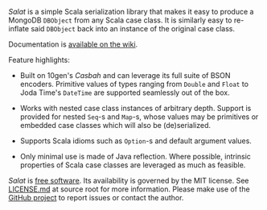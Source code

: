 *Salat* is a simple Scala serialization library that makes it easy to
produce a MongoDB `DBObject` from any Scala case class. It is
similarly easy to re-inflate said `DBObject` back into an instance of
the original case class.

Documentation is [available on the wiki][wiki].

Feature highlights:

* Built on 10gen's *Casbah* and can leverage its full suite of BSON
  encoders. Primitive values of types ranging from `Double` and
  `Float` to Joda Time's `DateTime` are supported seamlessly out of
  the box.

* Works with nested case class instances of arbitrary depth. Support
  is provided for nested `Seq`-s and `Map`-s, whose values may be
  primitives or embedded case classes which will also be
  (de)serialized.

* Supports Scala idioms such as `Option`-s and default argument values.

* Only minimal use is made of Java reflection. Where possible,
  intrinsic properties of Scala case classes are leveraged as much as
  feasible.

*Salat* is [free software][github-link]. Its availability is governed
by the MIT license. See [LICENSE.md][license] at source root for more
information. Please make use of the [GitHub project][github-link] to
report issues or contact the author.

[github-link]: https://github.com/novus/salat
[license]: https://github.com/novus/salat/blob/master/README.md
[wiki]: https://github.com/novus/salat/wiki
